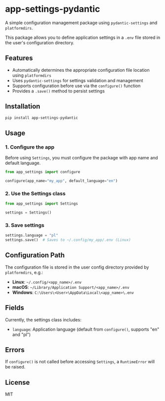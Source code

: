 # app-settings-pydantic

A simple configuration management package using `pydantic-settings` and `platformdirs`.

This package allows you to define application settings in a `.env` file stored in the user's configuration directory.

## Features

- Automatically determines the appropriate configuration file location using `platformdirs`
- Uses `pydantic-settings` for settings validation and management
- Supports configuration before use via the `configure()` function
- Provides a `.save()` method to persist settings

## Installation

```bash
pip install app-settings-pydantic
```

## Usage

### 1. Configure the app

Before using `Settings`, you must configure the package with app name and default language.

```python
from app_settings import configure

configure(app_name="my_app", default_language="en")
```

### 2. Use the Settings class

```python
from app_settings import Settings

settings = Settings()
```

### 3. Save settings

```python
settings.language = "pl"
settings.save()  # Saves to ~/.config/my_app/.env (Linux)
```

## Configuration Path

The configuration file is stored in the user config directory provided by `platformdirs`, e.g.:

- **Linux**: `~/.config/<app_name>/.env`
- **macOS**: `~/Library/Application Support/<app_name>/.env`
- **Windows**: `C:\Users\<User>\AppData\Local\<app_name>\.env`

## Fields

Currently, the settings class includes:

- `language`: Application language (default from `configure()`, supports "en" and "pl")

## Errors

If `configure()` is not called before accessing `Settings`, a `RuntimeError` will be raised.

## License

MIT
